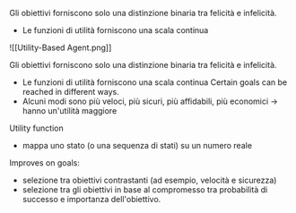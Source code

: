Gli obiettivi forniscono solo una distinzione binaria tra felicità e infelicità.
- Le funzioni di utilità forniscono una scala continua

![[Utility-Based Agent.png]]

Gli obiettivi forniscono solo una distinzione binaria tra felicità e infelicità.
- Le funzioni di utilità forniscono una scala continua
Certain goals can be reached in different ways.
- Alcuni modi sono più veloci, più sicuri, più affidabili, più economici → hanno un'utilità maggiore

Utility function
- mappa uno stato (o una sequenza di stati) su un numero reale

Improves on goals:
- selezione tra obiettivi contrastanti (ad esempio, velocità e sicurezza)
- selezione tra gli obiettivi in base al compromesso tra probabilità di successo e importanza dell'obiettivo.
